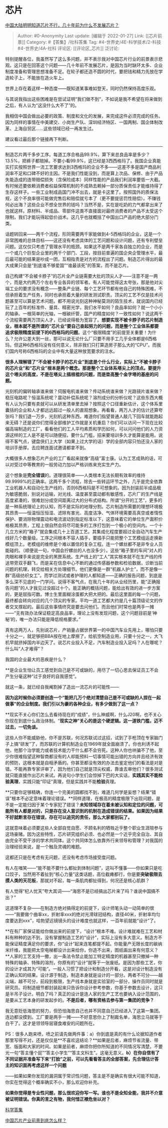 # 芯片
[中国大陆明明知道芯片不行，几十年前为什么不发展芯片？](https://www.zhihu.com/question/275316968/answer/497644862)

> Author: #0-Anonymity
> Last update: [编辑于 2022-01-27]
> Link: [[芯片前景]]
> Category: #【答集】/社科答集
> Tag: #4-世界史/4E-科学技术/2-科技 #4-世界史/4A-社科
> 评论区: [[评论区_芯片]]
> 泛讨论:

特别提醒各位，我虽然写了这么多问题，并不表示我对中国芯片行业的前景表示悲观。这只是在回答这个问题——几十年前不发展芯片，是因为当时缺环太多、企业制度准备和管理思想准备不足。在轮子都还造不圆的时代，要把钱和精力先放在学造轮子上，不能放在造火车上。

世界上存在着这样一种态度——既知道某事难如登天，同时仍然保持高度乐观。

与其说我指出这些困难是在尝试证明“我们做不到“，不如说是我不希望在将来做到之后，有人认为“这没什么大不了”的。

我相信中国会做出必要的政策、制度和文化的发展，来完成这件必须完成的任务。因为同样的事情在中美建交、小岗生产队、深圳经济特区、一国两制、国企体制改革、上海自贸区……这些领域已经一再发生过。

建议看过最后那个链接再下判断。

---

制造芯片两千多步工序。每道工序合格品99.9%，算下来总良品率是多少？13.5%，把裤子都赔掉。不要小看99.9%，这已经是3西西格玛了。我国企业真能实打实按照世界一流工艺要求达到3西格玛的企业不多——这差不多是国产商品利润率不足和口碑不好的主因。不是我们性能没到，而是算上次品、保修、由于产品失能造成的连带赔偿损失（含保险成本）同样性能的产品我们利润率要低一大截。有时候还要依赖消费者权益保障机制的不成熟去赖掉一部分质保责任才能维持得了生存这样子。一些工业制成品国门冲不出去，就是卡这里了。按照国外的质保法规，这个不良率很可能做完售后和赔偿就亏本了（更不要提惩罚性赔偿）。不赚钱何必出海？这些企业不想全世界的钱吗？当然不是，实在是吃奶的力气都拿出来了也就这样。原材料、半成品、零部件这类不直接面对最终消费者的产品不太受这个限制，我们才能玩得起低价战术。这几乎也就概括了中国出口产品的绝大部分门类。

话题转回来——两千个流程，形同需要两千家能做到4-5西格玛的企业，这是一个非常困难的总体目标——这还没有考虑具体的工艺问题和设计问题，还有专利壁垒问题。这仅仅只考虑了管理水平的瓶颈。如果这不是两千家各自独立的企业，而是一个或几个巨型企业里的两千个部门、工段，按目前普遍的国企央企管理水平，最后最可能的结果是吵成一团，互相指责是对方的流程出了问题。制造芯片得出的最大成果只会是“到底谁不够爱国”“谁最该死”的答案，而不是芯片。

自己构建“不会被卡脖子”的芯片全产业链需要大批的顶尖人才——注意不是一两个，而是大约两万个左右专业各异的领军者。有人可能觉得这太夸张，那是他对尖端工业的要求没有概念——整条产业链、每个工艺环节都有他自己的特殊困难，不但承担着生产任务，同时也承担着大量的研发测试职责。顶尖的工艺不仅是技术问题甚至可以算是艺术问题。都不用说光刻这种神秘莫测的陌生技术，就说国内已经玩了上百年的标准件、量具、精密光学，我们水平如何？良品率如何？就一个小小的轴承、一根简单的光轴，一根碳纤管，国产的精度如何？一致性如何？说这两千个流程需要两万顶尖人才，已经说得极为宽容了。**想要实现不被卡脖子的芯片制造业，根本就不是所谓的“芯片业”要自己奋起努力的问题，而是整个工业体系都要追求极限精度前提下的6西格玛的问题**。这个“极限精度”的前提至关重要！为什么？允许公差大到一丝，那可以说无论什么厂只要不用手工几乎全体都是6西格玛，但这种6西格玛没有任何意义，除非我们只打算造房子那么大的“CPU”。而我们国内号称6西格玛的企业中有大量这种放宽要求的注水。

**很多人理解错了“不会被卡脖子的芯片业”到底是个什么行业，实际上“不被卡脖子的芯片业”和“芯片业”根本是两个概念。那是整个工业体系塔尖上的顶点。要提升这个塔尖的高度，不是在塔尖上插根棍的问题，而是垫高整个金字塔的基座的问题。**

光刻机的偏转轴承谁来做？伺服电机谁来做？传动系统谁来做？光路镜片谁来做？稳压电路呢？恒温系统呢？震动补偿系统呢？溶剂成分的分析仪呢？这些东西大概有人认为只要有卖就可以从研发清单里去掉？按照这个口径重新估计，这个体系里囊括的企业和人才都远远超过一般人的直观想象。再看看，两万人才的估计还算夸张吗？我们退一万步，光刻机这种东西，难道你们指望普通人敲几下回车就能跑起来无碍？还是说你们觉得全部维护工作就是关机重启？你们可以访问一下现在比较偏高端制造的工厂，看看他们的工人平均素质和学历如何，可以问问他们的人力资源这样的工人是不是可以随便招，要什么门槛，招来要培训多久才能算是能用。说得不客气点，键盘侠们上大学（如果上过大学的话）学的全部内容只怕还没人家的培训手册厚。去应聘连面试邀请都拿不到。

大概很多人想象芯片产业的工厂看起来就像“高级”富士康。认为工艺成熟的话，可以对受过中等教育的一般劳动力加以严格训练来充实生产力。

这个想象是**完全错误**的。道理很简单——人类根本无法长期有效率的维持99.9999%的正确率。这两千多个流程，除去一些转运环节之外，几乎是完全依靠工业机器人和自动化生产线的，否则6西格玛是不可想象的。因为封装前半成品极为敏感脆弱，别说对运输，对光线、温度甚至震动都有敏感性，芯片厂的生产线是高度紧凑的，很难划分成空间距离过大的分布式结构。所谓“分开的工艺”，更多的是一种系统理论上的认知，而不是实际的地理分割。芯片制造所需要的理想环境极其昂贵——恒温恒压恒湿、滤除有害光、高度洁净、气体环境需要高真空或者惰性保护、要消除物理震动和电流波动到指定标准以下，这意味着它的单位生产面积价格极其昂贵，工程上很自然会将尽可能多的工序打包到一个极小的空间内。一个十几立方米的“箱子”就会集成几十上百道工艺。其集成化程度要超过全自动汽车生产线好几个数量级。工序之间根本不容人插手，要插手只能把整个工艺模组运走换新模组顶上。老模组的维修是个难以置信的复杂工程。连一个螺丝都不是非专业人员能碰的。（顺便说一句，中国会拧螺丝的人也没多少）。这些“箱子里的车间”对人的肉眼和裸手来说是完全的黑匣系统。生产线上的“工人”其实根本就不在生产线的传送带旁双手翻飞，而是呆在信息中心不断的通过传感器参数和检验数据，诊断当前问题的机理，转交给相关方处理细节。他们更像是一群“机器人护士”，而不是像一群“高级纺织女工”。而学过测试或者护理的人都知道——正确的报告问题，到底是多么深不见底的一门学问。说得不客气点，在我几十年的从业经历里，能“正确报告问题”的人才我见过没超过十个。能正确的概括问题，能给出有效的进一步方案的，更是屈指可数。博士生里面糊涂蛋都大把大把的。最后这里面的每一个问题，最终都会转向对应的几个顶尖的专家。平均一道工艺都大约是几十篇顶级论文的作者交叉撑起的。最后这些事情终究是要去问他们。而且他们时常也是两手一摊——“无有效办法保证稳定高良品率，理论上没有发现问题，这个问题目前是‘神秘’的，唯一办法只能是降低规格要求。”

真有这两万人，先别说芯片，产销量占据世界第一的中国汽车业先用上，哪怕只要十分之一，就足够把BBA按在地上摩擦了，给航空制造业用，只要十分之一，大飞机早就挤掉国内半边天了。说芯片业投入不足，汽车制造业投入足吗？人在哪呢？什么叫“人才难得”？

我国的企业最大的恶疾是什么？

**是企业生怕让员工感觉到自己是不可或缺的，用尽了一切心思去保证员工不会产生分毫这种“过于良好的自我感觉”。

就这一条，就已经自我阉割掉了造出一流芯片的可能性——

**因为这时候你必须要创造一个“能把几万个绝对清楚自己是不可或缺的人捏在一起做事”的企业制度。我们引以为豪的各种企业，有多少做到了这一点？**

**现实不关心你们怎么去看待现在的“成绩”，什么神威啊，什么J20啊，也不关心你现在到底什么政治体制。“**现实之神”关心的是这个硬逻辑。这一道铁门槛，迈不过去，一切免谈。**

这些人你不能威胁他，你不是苏联，何况苏联试过这招，试到了手枪顶在专家脑门子上搞“研发”了，而苏联的计算机制造业在1969年就全面崩溃了。你也利诱不起他，他那个治学能力或者技术能力干什么都不会穷死。这种人你也哄骗不了他，至少你很难指望这种智商都没有的人却能预料一切事情可能出错的方向并且经济有效的预防，这根本就是自相矛盾的。你甚至都没有效的办法去鉴定他们的看法是对是错。不能再靠专家评审了，因为他们自己就是顶尖权威，靠谁去审他们？很多测试就只能直接作出芯片来试。再说句小学生们会惊掉下巴的大实话，**实践其实不能检验真理**，实践只能“印证”真理，但是实践并不能**检验**真理。

**只要你足够精确，你连一个完美的圆都找不到，难道几何学是妄想？结果“错误”根本不必定意味着理论错误。**同样道理，在极高的精度极限下出现问题，是不是一定能归因于某个专家犯了错误？**未知领域存在着未被认知和定位的问题，可能所有人都是对的，只是存在没人意识到的机制在造成错误的结果。如果因为结果不好就断言存在错误，存在可以追究的责任，那么大家都别玩了。**

这就意味着必须要这些人全部自觉自愿、不顾名利的牺牲近乎整个职业生涯陪参与这场豪赌。因为这些特性，芯片研究组织必须、也必然是一个近乎完全自治、其自由完全不受干涉的学术共同体。这个共同体怎么依靠外行来领导和管理？对我国的治理经验来说，是一个触及灵魂的难题。

这都还只是在考虑有无问题，还没有考虑市场接受度问题。

有人在嗤笑——“能不能不要什么都扯到体制问题”，这叫不懂事——你如果只是吃口饺子，当然用不着扯到“核心力量”这类话题，高位截瘫都行，你是要**突破极限去摸人类的天花板**，那就对不起，每一条肌肉都扯得到，何况还是核心肌群？

有人觉得“杞人忧天”夸大其词——“海思不是已经搞出芯片来了吗？谁说中国搞不出？”

这道理不复杂——在制造方绝对搞得定的前提下，设计师笔头动一动简单的很——“我要做个曲率xx，折射率xxx的绝对光滑球冠结构，直径40米，折射率均匀度要达到xxx”，哈勃望远镜镜头的设计难度也就这样，一百年前就能“设计”了。

**在有厂家保证能给你做出来的前提下，“设计”根本不难。设计难就难在工艺和材料有种种的达不到，没有掌握制造工艺的“设计”，实际上没有多大意义。制造方不能保证精度满足你的要求，你“设计”起来连笔都提不起。你能量产无限长度的碳纳米纤维，我能把太空电梯都设计出来给你，你造不出来，图纸画出来有何意义？**人家的工艺支持一撤，出一条法令禁止能加工特定精度的机器甚至只撤掉一种特殊的轴承、特殊的溶剂，你原有的“设计”就等于一张废纸。是因为那些工艺，你的设计才成其为“可能”。一般人习惯了把设计和制造分开看，这是对设计制造没有正确认知的结果。设计源于制造，制造本身就是设计的一部分。两者不可分——越尖端，越不可分，前段到极限，生产线本身就是实验室的一部分，操作员同时就是研究员。将制造细节都封装起来只告诉你设计参考参数，你基于参数去设计，这只是半吊子设计。明白了吗？真正的设计是连人家的生产工艺也要纳入设计范围的，是要从工艺本身的研发起步的。**不是后者，哪有资格去参与第一集团的竞争？**

我无意贬低海思的努力，但恐怕海思自己也并不同意自己已经进入了这第一集团。连边都没摸到。工厂要是两手一摊——不好意思你上了制裁名单，海思立马就等于白干了。这才是领领导层寝食难安的问题所在。

PS：很多人跑来喷，喷之前请先做两件事：a）你到底是真的有什么论据知道作者那里写得不对，还是仅仅是**不喜欢这结论？**如果是后者，麻烦节省流量、带宽、版面和大家的时间。如果是前者，麻烦你把你所知道的不同情况写清楚，不要光一句“答主懂个屁”“答主小学生”“答主文科生”。这毫无意义。**b）在你自信有了不同证据并准备写下来“打脸”之前，可以先看看答主的全部答案，先合理估计答主的知识面再考虑这样一个问题**

——如果如果你发现的漏洞属于常识性问题，答主是不是确实有很大可能不知道，你实在觉得这个概率确实不小，那么欢迎你补充。

**如果你觉得是专业性问题，那么很欢迎你写一写。谁也不是全知全能，我并不介意被证明错误。你真的言之有物，我何惜正襟危坐以对？**

[科学答集](https://zhihu.com/collection/304168613)

[中国芯片产业前景到底怎么样？](https://www.zhihu.com/question/305898679/answer/563613133)
